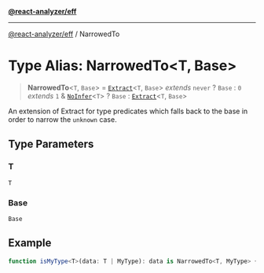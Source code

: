 [**@react-analyzer/eff**](../README.md)

***

[@react-analyzer/eff](../README.md) / NarrowedTo

# Type Alias: NarrowedTo\<T, Base\>

> **NarrowedTo**\<`T`, `Base`\> = [`Extract`](https://www.typescriptlang.org/docs/handbook/utility-types.html#extracttype-union)\<`T`, `Base`\> *extends* `never` ? `Base` : `0` *extends* `1` & [`NoInfer`](https://www.typescriptlang.org/docs/handbook/utility-types.html#noinfertype)\<`T`\> ? `Base` : [`Extract`](https://www.typescriptlang.org/docs/handbook/utility-types.html#extracttype-union)\<`T`, `Base`\>

An extension of Extract for type predicates which falls back to the base
in order to narrow the `unknown` case.

## Type Parameters

### T

`T`

### Base

`Base`

## Example

```ts
function isMyType<T>(data: T | MyType): data is NarrowedTo<T, MyType> { ... }
```
